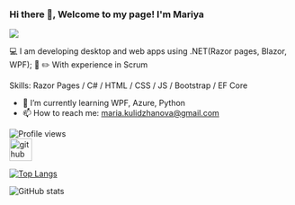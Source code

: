 ### Hi there 👋, Welcome to my page! I'm Mariya
![](https://twitter.com/MariyaK09787320)

💻 I am developing desktop and web apps using .NET(Razor pages, Blazor, WPF); 📔 ✏️ With experience in Scrum

Skills: Razor Pages / C# / HTML / CSS / JS / Bootstrap / EF Core

- 🌱 I’m currently learning WPF, Azure, Python 
- 📫 How to reach me: maria.kulidzhanova@gmail.com 

![Profile views](https://gpvc.arturio.dev/MariyaKulidzhanova)  
[<img src='https://cdn.jsdelivr.net/npm/simple-icons@3.0.1/icons/github.svg' alt='github' height='40'>](https://github.com/MariyaKulidzhanova)  

[![Top Langs](https://github-readme-stats.vercel.app/api/top-langs/?username=MariyaKulidzhanova)](https://github.com/anuraghazra/github-readme-stats)

![GitHub stats](https://github-readme-stats.vercel.app/api?username=MariyaKulidzhanova&show_icons=true)   

